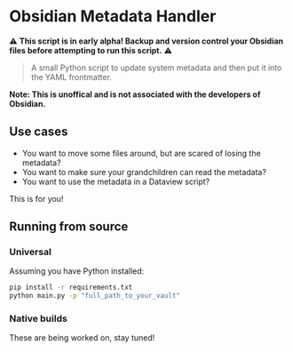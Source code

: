 # Obsidian Metadata Handler

:warning: **This script is in early alpha! Backup and version control your Obsidian files before attempting to run this script.** :warning:

> A small Python script to update system metadata and then put it into the YAML frontmatter.

**Note: This is unoffical and is not associated with the developers of Obsidian.**

## Use cases

- You want to move some files around, but are scared of losing the metadata?
- You want to make sure your grandchildren can read the metadata?
- You want to use the metadata in a Dataview script?

This is for you!

## Running from source

### Universal

Assuming you have Python installed:

```bash
pip install -r requirements.txt
python main.py -p "full_path_to_your_vault"
```

### Native builds

These are being worked on, stay tuned!
